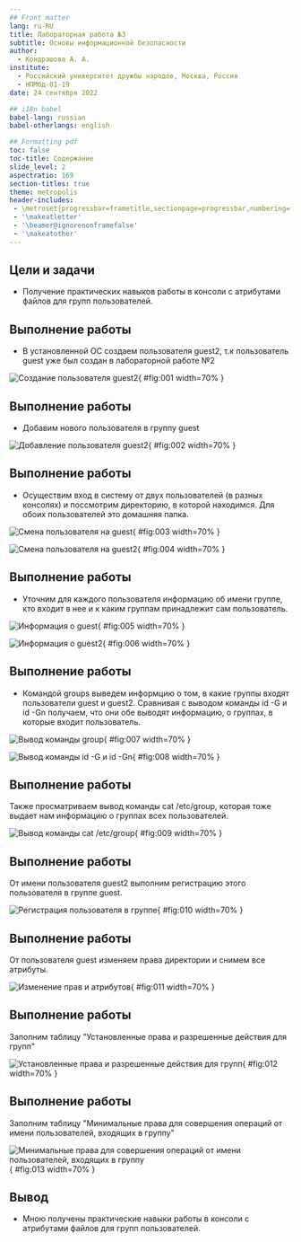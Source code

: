 ```yaml
---
## Front matter
lang: ru-RU
title: Лабораторная работа №3
subtitle: Основы информационной безопасности
author:
  - Кондрашова А. А.
institute:
  - Российский университет дружбы народов, Москва, Россия
  - НПМбд-01-19
date: 24 сентября 2022

## i18n babel
babel-lang: russian
babel-otherlangs: english

## Formatting pdf
toc: false
toc-title: Содержание
slide_level: 2
aspectratio: 169
section-titles: true
theme: metropolis
header-includes:
 - \metroset{progressbar=frametitle,sectionpage=progressbar,numbering=fraction}
 - '\makeatletter'
 - '\beamer@ignorenonframefalse'
 - '\makeatother'
---
```



## Цели и задачи

- Получение практических навыков работы в консоли с атрибутами файлов для групп пользователей.

## Выполнение работы

- В установленной ОС создаем пользователя guest2, т.к пользователь guest уже был создан в лабораторной работе №2

![Создание пользователя guest2](image/01.png){ #fig:001 width=70% }

## Выполнение работы

 - Добавим нового пользователя в группу guest

![Добавление пользователя guest2](image/02.png){ #fig:002 width=70% }

## Выполнение работы

- Осуществим вход в систему от двух пользователей (в разных консолях) и поссмотрим директорию, в которой находимся. Для обоих пользователей это домашняя папка.

![Смена пользователя на guest](image/03.png){ #fig:003 width=70% }

![Смена пользователя на guest2](image/04.png){ #fig:004 width=70% }

## Выполнение работы

- Уточним для каждого пользователя информацию об имени группе, кто входит в нее и к каким группам принадлежит сам пользователь.

![Информация о guest](image/05.png){ #fig:005 width=70% }

![Информация о guest2](image/06.png){ #fig:006 width=70% }

## Выполнение работы

 - Командой groups выведем информцию о том, в какие группы входят пользователи guest и guest2. Сравнивая с выводом команды id -G и id -Gn получаем, что они обе выводят информацию, о группах, в которые входит пользователь.

![Вывод команды group](image/07.png){ #fig:007 width=70% }

![Вывод команды id -G и id -Gn](image/08.png){ #fig:008 width=70% }

## Выполнение работы

Также просматриваем вывод команды cat /etc/group, которая тоже выдает нам информацию о группах всех пользователей.

![Вывод команды cat /etc/group](image/09.png){ #fig:009 width=70% }

## Выполнение работы

От имени пользователя guest2 выполним регистрацию этого пользователя в группе guest.

![Регистрация пользователя в группе](image/10.png){ #fig:010 width=70% }

## Выполнение работы

От пользователя guest изменяем права директории и снимем все атрибуты.

![Изменение прав и атрибутов](image/11.png){ #fig:011 width=70% }

## Выполнение работы

Заполним таблицу "Установленные права и разрешенные действия для групп"

![Установленные права и разрешенные действия для групп](image/12.png){ #fig:012 width=70% }

## Выполнение работы

Заполним таблицу "Минимальные права для совершения операций от имени пользователей, входящих в группу"

![Минимальные права для совершения операций от имени пользователей, входящих в группу](image/15.png){ #fig:013 width=70% }

## Вывод

- Мною получены практические навыки работы в консоли с атрибутами файлов для групп пользователей.


